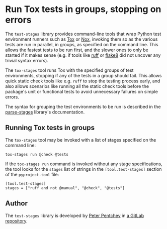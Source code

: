 <!--
SPDX-FileCopyrightText: Peter Pentchev <roam@ringlet.net>
SPDX-License-Identifier: BSD-2-Clause
-->

# Run Tox tests in groups, stopping on errors

The `test-stages` library provides command-line tools that wrap
Python test environment runners such as [Tox][tox] or [Nox][nox],
invoking them so as the various tests are run in parallel, in groups,
as specified on the command line. This allows the fastest tests to be run
first, and the slower ones to only be started if it makes sense (e.g. if
tools like [ruff] or [flake8] did not uncover any trivial syntax errors).

The `tox-stages` tool runs Tox with the specified groups of test
environments, stopping if any of the tests in a group should fail.
This allows quick static check tools like e.g. `ruff` to stop
the testing process early, and also allows scenarios like running
all the static check tools before the package's unit or functional
tests to avoid unnecessary failures on simple errors.

The syntax for grouping the test environments to be run is described in
the [parse-stages] library's documentation.

## Running Tox tests in groups

The `tox-stages` tool may be invoked with a list of stages specified on
the command line:

    tox-stages run @check @tests

If the `tox-stages run` command is invoked without any stage specifications,
the tool looks for the `stages` list of strings in the `[tool.test-stages]`
section of the `pyproject.toml` file:

    [tool.test-stages]
    stages = ["ruff and not @manual", "@check", "@tests"]

## Author

The `test-stages` library is developed by [Peter Pentchev][roam] in
[a GitLab repository][gitlab].

[flake8]: https://github.com/pycqa/flake8 "The flake8 Python syntax and style checker"
[gitlab]: https://gitlab.com/ppentchev/test-stages "The test-stages GitLab repository"
[nox]: https://nox.thea.codes/ "The Nox test runner"
[parse-stages]: https://devel.ringlet.net/devel/parse-stages "Parse a mini-language for selecting objects by tag or name"
[roam]: mailto:roam@ringlet.net "Peter Pentchev"
[ruff]: https://github.com/charliermarsh/ruff "Ruff, the extremely fast Python linter"
[tox]: https://tox.wiki/ "The Tox automation project"
